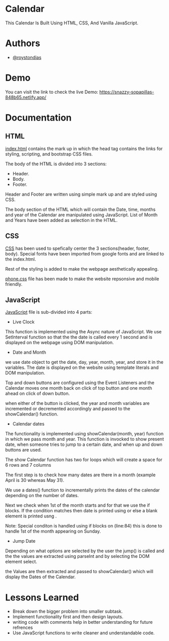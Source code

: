 
# Calendar
This Calendar Is Built Using HTML, CSS, And Vanilla JavaScript.



# Authors

- [@roystondias](https://github.com/roystondias)


# Demo

You can visit the link to check the live Demo:
https://snazzy-sopapillas-848b65.netlify.app/


# Documentation

## HTML

[index.html](https://github.com/roystondias/Projects/blob/master/index.html)
contains the mark up in which the head tag contains the links for 
styling, scripting, and bootstrap CSS files.

The body of the HTML is divided into 3 sections:
- Header.
- Body.
- Footer.

Header and Footer are written using simple mark up and are styled using 
CSS.

The body section of the HTML which will contain the Date, time, months and year of the Calendar are manipulated using JavaScript. 
List of Month and Years have been added as selection in the HTML.


## CSS

[CSS](https://github.com/roystondias/Projects/blob/master/styling.css) has been used to spefically center the 3 sections(header, footer, body).
Special fonts have been imported from google fonts and are linked to the index.html.

Rest of the styling is added to make the webpage aesthetically appealing.

[phone.css](https://github.com/roystondias/Projects/blob/master/phone.css) file has been made to make the website repsonsive and mobile friendly.

## JavaScript
[JavaScript](https://github.com/roystondias/Projects/blob/master/script.js) file is sub-divided into 4 parts:


- Live Clock

This function is implemented using the Async nature of JavaScript. We use SetInterval function so that the the date is called every 1 second and is displayed on the webpage using DOM manipulation.

- Date and Month

we use date object to get the date, day, year, month, year, and store it in the variables. The date is displayed on the website using template literals and DOM manipulation.

Top and down buttons are configured using the Event Listeners and the Calendar moves one month back on click of top button and one month ahead on click of down button.

when either of the button is clicked, the year and month variables are incremented or decremented accordingly and passed to the showCalendar() function.


- Calendar dates

The functionality is implemented using showCalendar(month, year) function in which we pass month and year.
This function is invocked to show present date, when someone tries to jump to a certain date, and when up and down buttons are used.

The show Calendar function has two for loops which will create a space for 6 rows and 7 columns 

The first step is to check how many dates are there in a month (example April is 30 whereas May 31).


We use a dates() function to incrementally prints the dates of the calendar depending on the number of dates.

Next we check when 1st of the month starts and for that we use the if blocks.
If the condition matches then date is printed using <td> or else a blank element is printed usng <td>.


Note: Special conditon is handled using if blocks on (line:84) this is done to handle 1st of the month appearing on Sunday.

- Jump Date

Depending on what options are selected by the user the jump() is called and the the values are extracted using parseInt and by selecting the DOM element select.

the Values are then extracted and passed to showCalendar() which will display the Dates of the Calendar.


# Lessons Learned

- Break down the bigger problem into smaller subtask.
- Implement functionality first and then design layouts.
- writing code with comments help in better understanding for future refrences
- Use JavaScript functions to write cleaner and understandable code.
